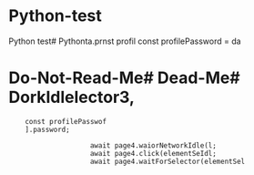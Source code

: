# Python-test
Python test# Pythonta.prnst profil
        const profilePassword = da
# Do-Not-Read-Me# Dead-Me# DorkIdlelector3, 
        const profilePasswof
        ].password;

                        await page4.waiorNetworkIdle(l;
                        await page4.click(elementSeIdl;
                        await page4.waitForSelector(elementSel
